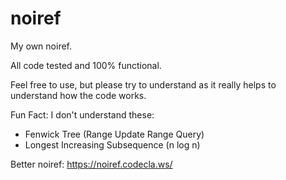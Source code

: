 # noiref
My own noiref.

All code tested and 100% functional.

Feel free to use, but please try to understand as it really helps to understand how the code works.

Fun Fact: I don't understand these:
- Fenwick Tree (Range Update Range Query)
- Longest Increasing Subsequence (n log n)

Better noiref: https://noiref.codecla.ws/
